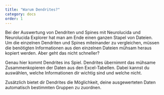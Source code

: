 ```yaml
---
title: "Warum Dendrites?"
category: docs
order: 1
---
```


Bei der Auswertung von Dendriten und Spines mit Neurolucida und Neurolucida Explorer hat man am Ende einen ganzen Stapel von Dateien. Um die einzelnen Dendriten und Spines miteinander zu vergleichen, müssen die benötigten Informationen aus den einzelnen Dateien mühsam heraus kopiert werden. Aber geht das nicht schneller?

Genau hier kommt Dendrites ins Spiel. Dendrites übernimmt das mühsame Zusammenkopieren der Daten aus den Excel-Tabellen. Dabei kannst du auswählen, welche Informationen dir wichtig sind und welche nicht.

Zusätzlich bietet dir Dendrites die Möglichkeit, deine ausgewerteten Daten automatisch bestimmten Gruppen zu zuordnen.